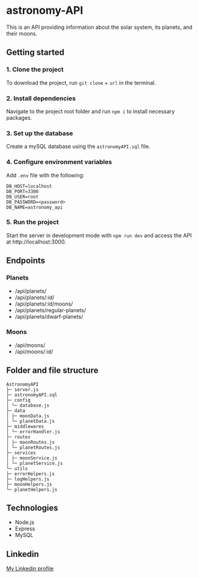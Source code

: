 # astronomy-API

This is an API providing information about the solar system, its planets, and their moons.

## Getting started

### 1. Clone the project

To download the project, run `git clone` + `url` in the terminal.

### 2. Install dependencies

Navigate to the project root folder and run `npm i` to install necessary packages.

### 3. Set up the database

Create a mySQL database using the `astronomyAPI.sql` file.

### 4. Configure environment variables

Add `.env` file with the following:

```
DB_HOST=localhost
DB_PORT=3306
DB_USER=root
DB_PASSWORD=<password>
DB_NAME=astronomy_api
```

### 5. Run the project

Start the server in development mode with `npm run dev` and access the API at http://localhost:3000.

## Endpoints

### Planets

- /api/planets/
- /api/planets/:id/
- /api/planets/:id/moons/
- /api/planets/regular-planets/
- /api/planets/dwarf-planets/

### Moons

- /api/moons/
- /api/moons/:id/

## Folder and file structure

```
AstronomyAPI
├─ server.js
├─ astronomyAPI.sql
├─ config
│ └─ database.js
├─ data
│ ├─ moonData.js
│ └─ planetData.js
├─ middlewares
│ └─ errorHandler.js
├─ routes
│ ├─ moonRoutes.js
│ └─ planetRoutes.js
├─ services
│ ├─ moonService.js
│ └─ planetService.js
└─ utils
├─ errorHelpers.js
├─ logHelpers.js
├─ moonHelpers.js
└─ planetHelpers.js
```

## Technologies

- Node.js
- Express
- MySQL

## Linkedin

[My Linkedin profile](https://www.linkedin.com/in/jessicaagren/)
